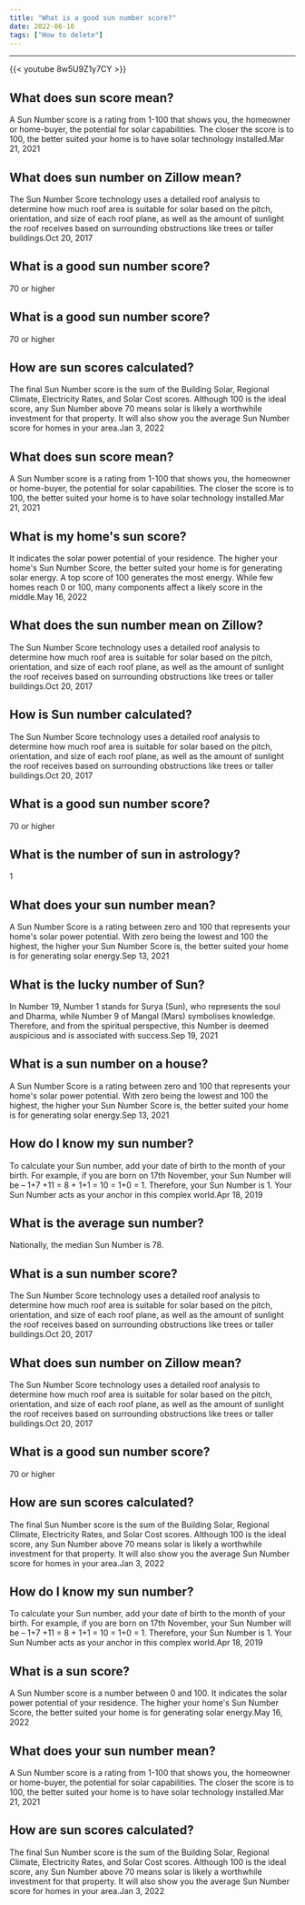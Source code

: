 ```yaml
---
title: "What is a good sun number score?"
date: 2022-06-16
tags: ["How to delete"]
---
```


---
{{< youtube 8w5U9Z1y7CY >}}
## What does sun score mean?
A Sun Number score is a rating from 1-100 that shows you, the homeowner or home-buyer, the potential for solar capabilities. The closer the score is to 100, the better suited your home is to have solar technology installed.Mar 21, 2021

## What does sun number on Zillow mean?
The Sun Number Score technology uses a detailed roof analysis to determine how much roof area is suitable for solar based on the pitch, orientation, and size of each roof plane, as well as the amount of sunlight the roof receives based on surrounding obstructions like trees or taller buildings.Oct 20, 2017

## What is a good sun number score?
70 or higher

## What is a good sun number score?
70 or higher

## How are sun scores calculated?
The final Sun Number score is the sum of the Building Solar, Regional Climate, Electricity Rates, and Solar Cost scores. Although 100 is the ideal score, any Sun Number above 70 means solar is likely a worthwhile investment for that property. It will also show you the average Sun Number score for homes in your area.Jan 3, 2022

## What does sun score mean?
A Sun Number score is a rating from 1-100 that shows you, the homeowner or home-buyer, the potential for solar capabilities. The closer the score is to 100, the better suited your home is to have solar technology installed.Mar 21, 2021

## What is my home's sun score?
It indicates the solar power potential of your residence. The higher your home's Sun Number Score, the better suited your home is for generating solar energy. A top score of 100 generates the most energy. While few homes reach 0 or 100, many components affect a likely score in the middle.May 16, 2022

## What does the sun number mean on Zillow?
The Sun Number Score technology uses a detailed roof analysis to determine how much roof area is suitable for solar based on the pitch, orientation, and size of each roof plane, as well as the amount of sunlight the roof receives based on surrounding obstructions like trees or taller buildings.Oct 20, 2017

## How is Sun number calculated?
The Sun Number Score technology uses a detailed roof analysis to determine how much roof area is suitable for solar based on the pitch, orientation, and size of each roof plane, as well as the amount of sunlight the roof receives based on surrounding obstructions like trees or taller buildings.Oct 20, 2017

## What is a good sun number score?
70 or higher

## What is the number of sun in astrology?
1

## What does your sun number mean?
A Sun Number Score is a rating between zero and 100 that represents your home's solar power potential. With zero being the lowest and 100 the highest, the higher your Sun Number Score is, the better suited your home is for generating solar energy.Sep 13, 2021

## What is the lucky number of Sun?
In Number 19, Number 1 stands for Surya (Sun), who represents the soul and Dharma, while Number 9 of Mangal (Mars) symbolises knowledge. Therefore, and from the spiritual perspective, this Number is deemed auspicious and is associated with success.Sep 19, 2021

## What is a sun number on a house?
A Sun Number Score is a rating between zero and 100 that represents your home's solar power potential. With zero being the lowest and 100 the highest, the higher your Sun Number Score is, the better suited your home is for generating solar energy.Sep 13, 2021

## How do I know my sun number?
To calculate your Sun number, add your date of birth to the month of your birth. For example, if you are born on 17th November, your Sun Number will be – 1+7 +11 = 8 + 1+1 = 10 = 1+0 = 1. Therefore, your Sun Number is 1. Your Sun Number acts as your anchor in this complex world.Apr 18, 2019

## What is the average sun number?
Nationally, the median Sun Number is 78.

## What is a sun number score?
The Sun Number Score technology uses a detailed roof analysis to determine how much roof area is suitable for solar based on the pitch, orientation, and size of each roof plane, as well as the amount of sunlight the roof receives based on surrounding obstructions like trees or taller buildings.Oct 20, 2017

## What does sun number on Zillow mean?
The Sun Number Score technology uses a detailed roof analysis to determine how much roof area is suitable for solar based on the pitch, orientation, and size of each roof plane, as well as the amount of sunlight the roof receives based on surrounding obstructions like trees or taller buildings.Oct 20, 2017

## What is a good sun number score?
70 or higher

## How are sun scores calculated?
The final Sun Number score is the sum of the Building Solar, Regional Climate, Electricity Rates, and Solar Cost scores. Although 100 is the ideal score, any Sun Number above 70 means solar is likely a worthwhile investment for that property. It will also show you the average Sun Number score for homes in your area.Jan 3, 2022

## How do I know my sun number?
To calculate your Sun number, add your date of birth to the month of your birth. For example, if you are born on 17th November, your Sun Number will be – 1+7 +11 = 8 + 1+1 = 10 = 1+0 = 1. Therefore, your Sun Number is 1. Your Sun Number acts as your anchor in this complex world.Apr 18, 2019

## What is a sun score?
A Sun Number score is a number between 0 and 100. It indicates the solar power potential of your residence. The higher your home's Sun Number Score, the better suited your home is for generating solar energy.May 16, 2022

## What does your sun number mean?
A Sun Number score is a rating from 1-100 that shows you, the homeowner or home-buyer, the potential for solar capabilities. The closer the score is to 100, the better suited your home is to have solar technology installed.Mar 21, 2021

## How are sun scores calculated?
The final Sun Number score is the sum of the Building Solar, Regional Climate, Electricity Rates, and Solar Cost scores. Although 100 is the ideal score, any Sun Number above 70 means solar is likely a worthwhile investment for that property. It will also show you the average Sun Number score for homes in your area.Jan 3, 2022


